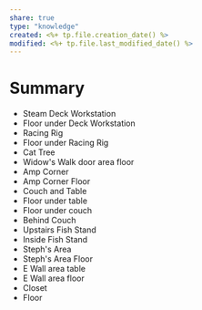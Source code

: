 ```yaml
---
share: true
type: "knowledge"
created: <%+ tp.file.creation_date() %> 
modified: <%+ tp.file.last_modified_date() %>
---
```

# Summary
 
 - Steam Deck Workstation
 - Floor under Deck Workstation
 - Racing Rig
 - Floor under Racing Rig
 - Cat Tree
 - Widow's Walk door area floor
 - Amp Corner
 - Amp Corner Floor
 - Couch and Table
 - Floor under table
 - Floor under couch
 - Behind Couch
 - Upstairs Fish Stand
 - Inside Fish Stand
 - Steph's Area
 - Steph's Area Floor
 - E Wall area table
 - E Wall area floor
 - Closet
 - Floor